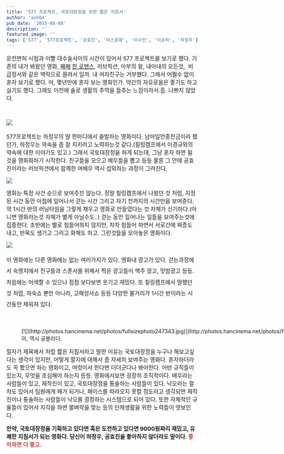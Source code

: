 ```yaml
---
title: '577 프로젝트, 국토대장정을 위한 짧은 지침서'
author: 'ash84'
pub_date: '2015-06-08'
description: ''
featured_image: ''
tags: ['577', '577프로젝트', '공효진', '미스춘향', '이수인', '이승하', '하정우']
---
```



<span style="font-size: 11pt;">운전면허 시험과 이빨 대수술사이의 시간이 있어서 577 프로젝트를 보기로 했다. 기존의 내가 봐왔던 영화, [째째](http://ash84.tistory.com/651) [한 로맨스](http://ash84.tistory.com/651),</span><span style="font-size: 11pt;"> 러브픽션, 아부의 왕, 내아내의 모든것, </span><span style="font-size: 11pt;"> 비급정서와 같은 맥락으로 끌려서 일까. 내 여자친구는 거부했다. 그래서 어쩔수 없이 혼자 보기로 했다. 아, 몇년만에 혼자 보는 영화인가. 약간의 자유로움은 좋기도 하고 싫기도 했다. 그래도 이전에 솔로 생활의 추억을 들추는 느낌이라서.흠. 나쁘지 않았다. </span>

<span style="font-size: 11pt;"> </span>

<span style="font-size: 11pt;">[![](http://movie.phinf.naver.net/20120808_23/1344390078292TtAQy_JPEG/movie_image.jpg)](http://movie.phinf.naver.net/20120808_23/1344390078292TtAQy_JPEG/movie_image.jpg) </span>

<span style="font-size: 11pt;">577프로젝트는 하정우의 말 한마디에서 출발하는 영화이다. 남아일언중천금이라 했던가, 하정우는 약속을 좀 잘 지키려고 노력하는것 같다.(힐링캠프에서 이경규와의 약속에 대한 이야기도 있고.) 그래서 국토대장정을 하게 되는데, 그냥 혼자 하면 될것을 영화화하기 시작한다. 친구들을 모으고 배우들을 뽑고 등등 물론 그 안에 공효진이라는 러브픽션에서 함께한 여배우 역시 섭외하는 과정이 그려진다. </span>

[![](http://i.ytimg.com/vi/8UqUWRyp1SA/maxresdefault.jpg)](http://i.ytimg.com/vi/8UqUWRyp1SA/maxresdefault.jpg)

<span style="font-size: 11pt;">영화는 특정 사건 순으로 보여주진 않는다. 정말 힐링캠프에서 나왔던 것 처럼, 지정된 시간 동안 아침에 일어나서 걷는 시간 그리고 자기 전까지의 시간만을 보여준다. 약 1시간 반의 러닝타임을 그렇게 채우고 영화로 만들었다는 것 자체가 신기하다.(아니면 영화라는것 자체가 별게 아닐수도..) 걷는 동안 일어나는 일들을 보여주는것에 집중한다. 초반에는 별로 힘들어하지 않지만, 차차 힘들어 하면서 서로간에 짜증도 내고, 반목도 생기고 그리고 화해도 하고. 그런것들을 모아놓은 영화이다. </span>

<span style="font-size: 11pt;">[![](http://cfile219.uf.daum.net/image/1553F143501A1C880CF6E2)](http://cfile219.uf.daum.net/image/1553F143501A1C880CF6E2) </span>

<span style="font-size: 11pt; line-height: 2;">이 영화에는 다른 영화에는 없는 여러가지가 있다. 영화내 광고가 있다. 걷는과정에서 숙영지에서 친구들과 스폰서를 위해서 찍은 광고들이 맥주 광고, 맛밤광고 등등. 처음에는 어색할 수 있으나 점점 보다보면 웃기고 재밌다. 또 힐링캠프에서 말했던 것 처럼, 하숙쇼 뿐만 아니라, 고해성사쇼 등등 다양한 볼거리가 1시간 반이라는 시간동안 채워져 있다. </span>

<span style="font-size: 11pt;"> </span>

<figure class="wp-caption aligncenter" style="width: 900px">[![](http://photos.hancinema.net/photos/fullsizephoto247343.jpg)](http://photos.hancinema.net/photos/fullsizephoto247343.jpg)<figcaption class="wp-caption-text">아, 역시 공블리다.</figcaption></figure><span style="font-size: 11pt;">필자가 제목에서 처럼 짧은 지침서라고 말한 이유는 국토대장정을 누구나 해보고싶다는 생각이 있지만, 어떻게 할지에 대해서 좀 자세히 보여주는 영화다. 혼자하더라도 꼭 봤으면 하는 영화이고, 여럿이서 한다면 더더군다나 봐야한다. 어떤 규칙들이 있는지, 무엇을 조심해야 하는지 등등. 영화에서보면 굉장히 조직적이다. 배우라는 사람들이 있고, 제작진이 있고, 국토대장정을 통솔하는 사람들이 있다. 낙오라는 절차도 있어서 팀원에게 해가 되거나, </span><span style="font-size: 11pt;">페이스를 따라오지 못할 정도라고 생각되면 제작진이나 통솔하는 사람들이 낙오를 결정하는 시스템으로 되어 있다. 또한 자체적인 규율들이 있어서 지각을 하면 물벼락을 맞는 등의 단체생활을 위한 노력들이 엿보인다. </span>

<span style="font-size: 11pt;">**만약, 국토대장정을 기획하고 있다면 혹은 도전하고 있다면 9000원짜리 재밌고, 유쾌한 지침서가 되는 영화다. 당신이 하정우, 공효진을 좋아하지 않더라도 말이다. <span style="color: #cc3d3d;">좋아하면 더 좋고. </span>**</span>



